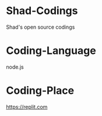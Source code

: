 # Shad-Codings
Shad's open source codings

# Coding-Language
node.js

# Coding-Place
https://replit.com

